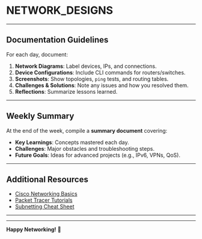 # NETWORK_DESIGNS

---

## Documentation Guidelines
For each day, document:
1. **Network Diagrams**: Label devices, IPs, and connections.
2. **Device Configurations**: Include CLI commands for routers/switches.
3. **Screenshots**: Show topologies, `ping` tests, and routing tables.
4. **Challenges & Solutions**: Note any issues and how you resolved them.
5. **Reflections**: Summarize lessons learned.

---

## Weekly Summary
At the end of the week, compile a **summary document** covering:
- **Key Learnings**: Concepts mastered each day.
- **Challenges**: Major obstacles and troubleshooting steps.
- **Future Goals**: Ideas for advanced projects (e.g., IPv6, VPNs, QoS).

---

## Additional Resources
- [Cisco Networking Basics](https://www.cisco.com/c/en/us/solutions/enterprise-networks/networking-basics.html)
- [Packet Tracer Tutorials](https://www.packettracernetwork.com/)
- [Subnetting Cheat Sheet](https://www.aelius.com/njh/subnet_sheet.html)

---

---

**Happy Networking!** 🚀
